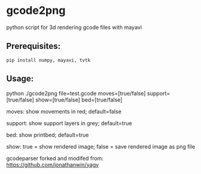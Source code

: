 # gcode2png


python script for 3d rendering gcode files with mayavi

## Prerequisites:
	pip install numpy, mayavi, tvtk

## Usage:
python ./gcode2png file=test.gcode moves=[true/false] support=[true/false] show=[true/false] bed=[true/false]

moves: show movements in red; default=false


support: show support layers in grey; default=true


bed: show printbed; default=true


show: true = show rendered image; false = save rendered image as png file



gcodeparser forked and modifed from: https://github.com/jonathanwin/yagv